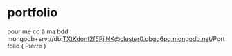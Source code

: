 # portfolio

pour me co à ma bdd : mongodb+srv://db:TXtKdont2f5PjiNK@cluster0.qbgq6pq.mongodb.net/Portfolio ( Pierre )